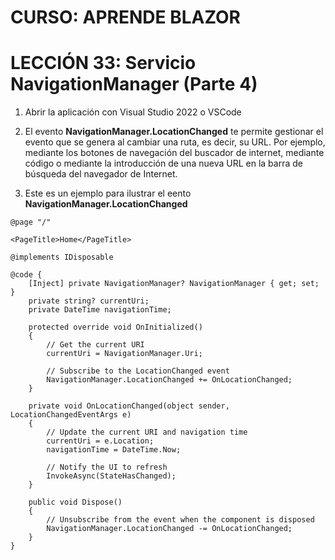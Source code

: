 # CURSO: APRENDE BLAZOR

# LECCIÓN 33: Servicio NavigationManager (Parte 4)

1. Abrir la aplicación con Visual Studio 2022 o VSCode

2. El evento **NavigationManager.LocationChanged** te permite gestionar el evento que se genera al cambiar una ruta, es decir, su URL. Por ejemplo, mediante los botones de navegación del buscador de internet, mediante código o mediante la introducción de una nueva URL en la barra de búsqueda del navegador de Internet.

5. Este es un ejemplo para ilustrar el eento **NavigationManager.LocationChanged**

```razor
@page "/"

<PageTitle>Home</PageTitle>

@implements IDisposable

@code {
    [Inject] private NavigationManager? NavigationManager { get; set; }
    private string? currentUri;
    private DateTime navigationTime;

    protected override void OnInitialized()
    {
        // Get the current URI
        currentUri = NavigationManager.Uri;

        // Subscribe to the LocationChanged event
        NavigationManager.LocationChanged += OnLocationChanged;
    }

    private void OnLocationChanged(object sender, LocationChangedEventArgs e)
    {
        // Update the current URI and navigation time
        currentUri = e.Location;
        navigationTime = DateTime.Now;

        // Notify the UI to refresh
        InvokeAsync(StateHasChanged);
    }

    public void Dispose()
    {
        // Unsubscribe from the event when the component is disposed
        NavigationManager.LocationChanged -= OnLocationChanged;
    }
}
```
